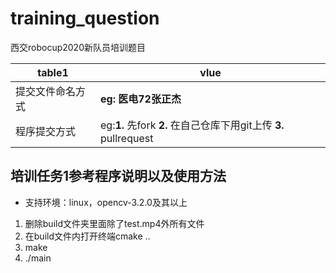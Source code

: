 # training_question
西交robocup2020新队员培训题目

|table1|vlue|
|--|--|
| 提交文件命名方式 | **eg: 医电72张正杰** |
| 程序提交方式 | eg:**1.** 先fork **2.** 在自己仓库下用git上传 **3.** pullrequest |
 

## 培训任务1参考程序说明以及使用方法
* 支持环境：linux，opencv-3.2.0及其以上
1. 删除build文件夹里面除了test.mp4外所有文件
2. 在build文件内打开终端cmake ..
3. make
4. ./main
